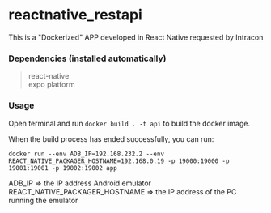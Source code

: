 # reactnative_restapi
This is a "Dockerized" APP developed in React Native requested by Intracon

### Dependencies (installed automatically)

> react-native<br>
> expo platform


### Usage

Open terminal and run `docker build . -t api` to build the docker image.

When the build process has ended successfully, you can run:

```
docker run --env ADB_IP=192.168.232.2 --env REACT_NATIVE_PACKAGER_HOSTNAME=192.168.0.19 -p 19000:19000 -p 19001:19001 -p 19002:19002 app 
```

ADB_IP => the IP address Android emulator<br>
REACT_NATIVE_PACKAGER_HOSTNAME => the IP address of the PC running the emulator

